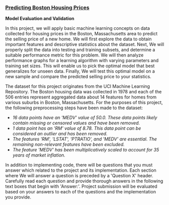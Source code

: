 ### [Predicting Boston Housing Prices](https://github.com/manish8917/Predicting-Boston-Housing-Prices-UDACITY-ML-PROJECT)

**Model Evaluation and Validation**

In this project, we will apply basic machine learning concepts on data collected for housing prices in the Boston, Massachusetts area to predict the selling price of a new home. We will first explore the data to obtain important features and descriptive statistics about the dataset. Next, We will properly split the data into testing and training subsets, and determine a suitable performance metric for this problem. We will then analyze performance graphs for a learning algorithm with varying parameters and training set sizes. This will enable us to pick the optimal model that best generalizes for unseen data. Finally, We will test this optimal model on a new sample and compare the predicted selling price to your statistics.

The dataset for this project originates from the UCI Machine Learning Repository. The Boston housing data was collected in 1978 and each of the 506 entries represent aggregated data about 14 features for homes from various suburbs in Boston, Massachusetts. For the purposes of this project, the following preprocessing steps have been made to the dataset:

-  *16 data points have an 'MEDV' value of 50.0. These data points likely contain missing or censored values and have been removed.*
-  *1 data point has an 'RM' value of 8.78. This data point can be considered an outlier and has been removed.*
-  *The features 'RM', 'LSTAT', 'PTRATIO', and 'MEDV' are essential. The remaining non-relevant features have been excluded.*
-  *The feature 'MEDV' has been multiplicatively scaled to account for 35 years of market inflation.*

In addition to implementing code, there will be questions that you must answer which related to the project and its implementation. Each section where We will answer a question is preceded by a 'Question X' header. Carefully read each question and provide thorough answers in the following text boxes that begin with 'Answer:'. Project submission will be evaluated based on your answers to each of the questions and the implementation you provide.

